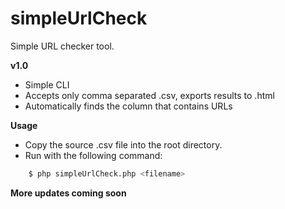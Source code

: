# simpleUrlCheck
Simple URL checker tool.

**v1.0**

* Simple CLI
* Accepts only comma separated .csv, exports results to .html
* Automatically finds the column that contains URLs

**Usage**

* Copy the source .csv file into the root directory.
* Run with the following command: 

```bash
    $ php simpleUrlCheck.php <filename>
```

**More updates coming soon**
